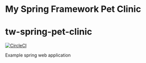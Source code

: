 # My Spring Framework Pet Clinic

# tw-spring-pet-clinic

[![CircleCI](https://circleci.com/gh/twolak88/tw-spring-pet-clinic.svg?style=svg&circle-token=e0fb89298edf68af52950cd66e0e13993dfe40ec)](https://app.circleci.com/pipelines/github/twolak88/tw-spring-pet-clinic?branch=master)

Example spring web application
